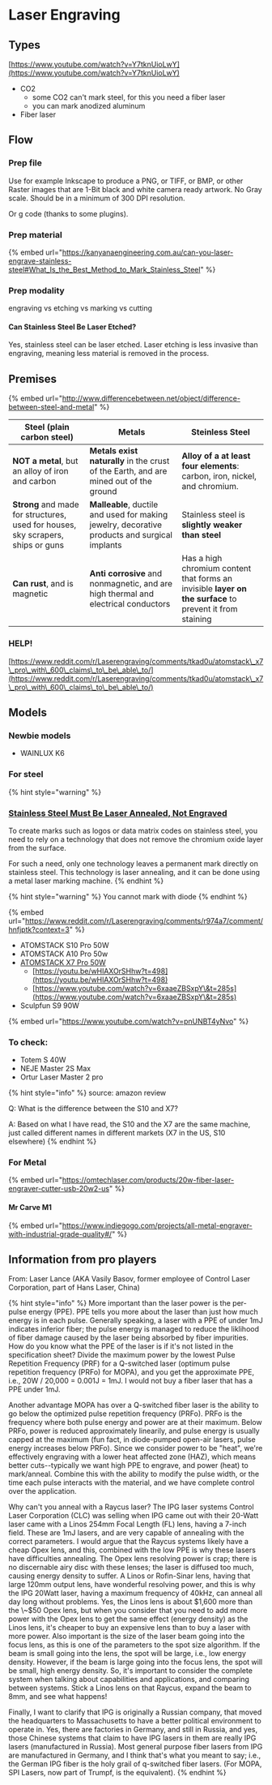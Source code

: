 # Laser Engraving

## Types

[https://www.youtube.com/watch?v=Y7tknUioLwY](https://www.youtube.com/watch?v=Y7tknUioLwY)

* CO2
  * some CO2 can't mark steel, for this you need a fiber laser
  * you can mark anodized aluminum
* Fiber laser

## Flow

### Prep file

Use for example Inkscape to produce a PNG, or TIFF, or BMP, or other Raster images that are 1-Bit black and white camera ready artwork. No Gray scale. Should be in a minimum of 300 DPI resolution.

Or g code (thanks to some plugins).

### Prep material

{% embed url="https://kanyanaengineering.com.au/can-you-laser-engrave-stainless-steel#What_Is_the_Best_Method_to_Mark_Stainless_Steel" %}

### Prep modality

engraving vs etching  vs marking vs cutting

#### **Can Stainless Steel Be Laser Etched?** <a href="#can-stainless-steel-be-laser-etched" id="can-stainless-steel-be-laser-etched"></a>

Yes, stainless steel can be laser etched. Laser etching is less invasive than engraving, meaning less material is removed in the process.&#x20;

## Premises

{% embed url="http://www.differencebetween.net/object/difference-between-steel-and-metal" %}

| Steel (plain carbon steel)                                                       | Metals                                                                                        | Steinless Steel                                                                                          |
| -------------------------------------------------------------------------------- | --------------------------------------------------------------------------------------------- | -------------------------------------------------------------------------------------------------------- |
| **NOT a metal**, but an alloy of iron and carbon                                 | **Metals exist naturally** in the crust of the Earth, and are mined out of the ground         | **Alloy of a at least four elements**: carbon, iron, nickel, and chromium.                               |
| **Strong** and made for structures, used for houses, sky scrapers, ships or guns | **Malleable**, ductile and used for making jewelry, decorative products and surgical implants | Stainless steel is **slightly weaker than steel**                                                        |
|  **Can rust**, and is magnetic                                                   | **Anti corrosive** and nonmagnetic, and are high thermal and electrical conductors            | Has a high chromium content that forms an invisible **layer on the surface** to prevent it from staining |

### HELP!

[https://www.reddit.com/r/Laserengraving/comments/tkad0u/atomstack\_x7\_pro\_with\_600\_claims\_to\_be\_able\_to/](https://www.reddit.com/r/Laserengraving/comments/tkad0u/atomstack\_x7\_pro\_with\_600\_claims\_to\_be\_able\_to/)

## Models

### Newbie models

* WAINLUX K6

### For steel

{% hint style="warning" %}
### [Stainless Steel Must Be Laser Annealed, Not Engraved](https://www.laserax.com/blog/laser-engrave-stainless-steel)

To create marks such as logos or data matrix codes on stainless steel, you need to rely on a technology that does not remove the chromium oxide layer from the surface.

For such a need, only one technology leaves a permanent mark directly on stainless steel. This technology is laser annealing, and it can be done using a metal laser marking machine.
{% endhint %}

{% hint style="warning" %}
You cannot mark with diode
{% endhint %}

{% embed url="https://www.reddit.com/r/Laserengraving/comments/r974a7/comment/hnfjptk?context=3" %}

* ATOMSTACK S10 Pro 50W&#x20;
* ATOMSTACK A10 Pro 50w
* [ATOMSTACK X7 Pro 50W](https://youtu.be/NQoeYksA\_ao?t=418)
  * [https://youtu.be/wHlAXOrSHhw?t=498](https://youtu.be/wHlAXOrSHhw?t=498)
  * [https://www.youtube.com/watch?v=6xaaeZBSxpY\&t=285s](https://www.youtube.com/watch?v=6xaaeZBSxpY\&t=285s)
* Sculpfun S9 90W

{% embed url="https://www.youtube.com/watch?v=pnUNBT4yNvo" %}

### To check: <a href="#title" id="title"></a>

* Totem S 40W
* NEJE Master 2S Max
* Ortur Laser Master 2 pro

{% hint style="info" %}
source: amazon review

Q: What is the difference between the S10 and X7?&#x20;

A: Based on what I have read, the S10 and the X7 are the same machine, just called different names in different markets (X7 in the US, S10 elsewhere)
{% endhint %}

### For Metal

{% embed url="https://omtechlaser.com/products/20w-fiber-laser-engraver-cutter-usb-20w2-us" %}

#### Mr Carve M1&#x20;

{% embed url="https://www.indiegogo.com/projects/all-metal-engraver-with-industrial-grade-quality#/" %}



## Information from pro players

From: Laser Lance (AKA Vasily Basov, former employee of Control Laser Corporation, part of Hans Laser, China)

{% hint style="info" %}
More important than the laser power is the per-pulse energy (PPE). PPE tells you more about the laser than just how much energy is in each pulse. Generally speaking, a laser with a PPE of under 1mJ indicates inferior fiber; the pulse energy is managed to reduce the liklihood of fiber damage caused by the laser being absorbed by fiber impurities. How do you know what the PPE of the laser is if it's not listed in the specification sheet? Divide the maximum power by the lowest Pulse Repetition Frequency (PRF) for a Q-switched laser (optimum pulse repetition frequency (PRFo) for MOPA), and you get the approximate PPE, i.e., 20W / 20,000 = 0.001J = 1mJ. I would not buy a fiber laser that has a PPE under 1mJ.

Another advantage MOPA has over a Q-switched fiber laser is the ability to go below the optimized pulse repetition frequency (PRFo). PRFo is the frequency where both pulse energy and power are at their maximum. Below PRFo, power is reduced approximately linearily, and pulse energy is usually capped at the maximum (fun fact, in diode-pumped open-air lasers, pulse energy increases below PRFo). Since we consider power to be "heat", we're effectively engraving with a lower heat affected zone (HAZ), which means better cuts--typically we want high PPE to engrave, and power (heat) to mark/anneal. Combine this with the ability to modify the pulse width, or the time each pulse interacts with the material, and we have complete control over the application.

Why can't you anneal with a Raycus laser? The IPG laser systems Control Laser Corporation (CLC) was selling when IPG came out with their 20-Watt laser came with a Linos 254mm Focal Length (FL) lens, having a 7-inch field. These are 1mJ lasers, and are very capable of annealing with the correct parameters. I would argue that the Raycus systems likely have a cheap Opex lens, and this, combined with the low PPE is why these lasers have difficulties annealing. The Opex lens resolving power is crap; there is no discernable airy disc with these lenses; the laser is diffused too much, causing energy density to suffer. A Linos or Rofin-Sinar lens, having that large 120mm output lens, have wonderful resolving power, and this is why the IPG 20Watt laser, having a maximum frequency of 40kHz, can anneal all day long without problems. Yes, the Linos lens is about $1,600 more than the \~$50 Opex lens, but when you consider that you need to add more power with the Opex lens to get the same effect (energy density) as the Linos lens, it's cheaper to buy an expensive lens than to buy a laser with more power. Also important is the size of the laser beam going into the focus lens, as this is one of the parameters to the spot size algorithm. If the beam is small going into the lens, the spot will be large, i.e., low energy density. However, if the beam is large going into the focus lens, the spot will be small, high energy density. So, it's important to consider the complete system when talking about capabilities and applications, and comparing between systems. Stick a Linos lens on that Raycus, expand the beam to 8mm, and see what happens!

Finally, I want to clarify that IPG is originally a Russian company, that moved the headquarters to Massachusetts to have a better political environment to operate in. Yes, there are factories in Germany, and still in Russia, and yes, those Chinese systems that claim to have IPG lasers in them are really IPG lasers (manufactured in Russia). Most general purpose fiber lasers from IPG are manufactured in Germany, and I think that's what you meant to say; i.e., the German IPG fiber is the holy grail of q-switched fiber lasers. (For MOPA, SPI Lasers, now part of Trumpf, is the equivalent).
{% endhint %}











